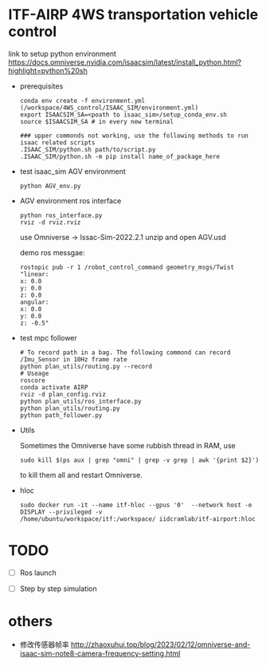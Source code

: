 # ITF-AIRP 4WS transportation vehicle control

link to setup python environment
https://docs.omniverse.nvidia.com/isaacsim/latest/install_python.html?highlight=python%20sh 

- prerequisites
    ```
    conda env create -f environment.yml (/workspace/4WS_control/ISAAC_SIM/environment.yml)
    export ISAACSIM_SA=<poath to isaac_sim>/setup_conda_env.sh
    source $ISAACSIM_SA # in every new terminal
    
    ### upper commonds not working, use the following methods to run isaac related scripts
    .ISAAC_SIM/python.sh path/to/script.py
    .ISAAC_SIM/python.sh -m pip install name_of_package_here

    ```

- test isaac_sim AGV environment
    ```
    python AGV_env.py
    ```

- AGV environment ros interface
    ```
    python ros_interface.py
    rviz -d rviz.rviz
    ```
    use Omniverse -> Issac-Sim-2022.2.1 unzip and open AGV.usd
    
    demo ros messgae:
    ```
    rostopic pub -r 1 /robot_control_command geometry_msgs/Twist "linear:
    x: 0.0
    y: 0.0
    z: 0.0
    angular:
    x: 0.0
    y: 0.0
    z: -0.5" 

    ```

- test mpc follower
    ```
    # To record path in a bag. The following commond can record /Imu_Sensor in 10Hz frame rate
    python plan_utils/routing.py --record
    # Useage
    roscore 
    conda activate AIRP
    rviz -d plan_config.rviz 
    python plan_utils/ros_interface.py 
    python plan_utils/routing.py 
    python path_follower.py

    ```

- Utils

    Sometimes the Omniverse have some rubbish thread in RAM, use
    ```
    sudo kill $(ps aux | grep "omni" | grep -v grep | awk '{print $2}')
    ``` 
    to kill them all and restart Omniverse.


- hloc
    ``` 
    sudo docker run -it --name itf-hloc --gpus '0'  --network host -e DISPLAY --privileged -v       /home/ubuntu/workspace/itf:/workspace/ iidcramlab/itf-airport:hloc
    ```


# TODO
- [ ] Ros launch
- [ ] Step by step simulation


# others
- 修改传感器帧率 http://zhaoxuhui.top/blog/2023/02/12/omniverse-and-isaac-sim-note8-camera-frequency-setting.html